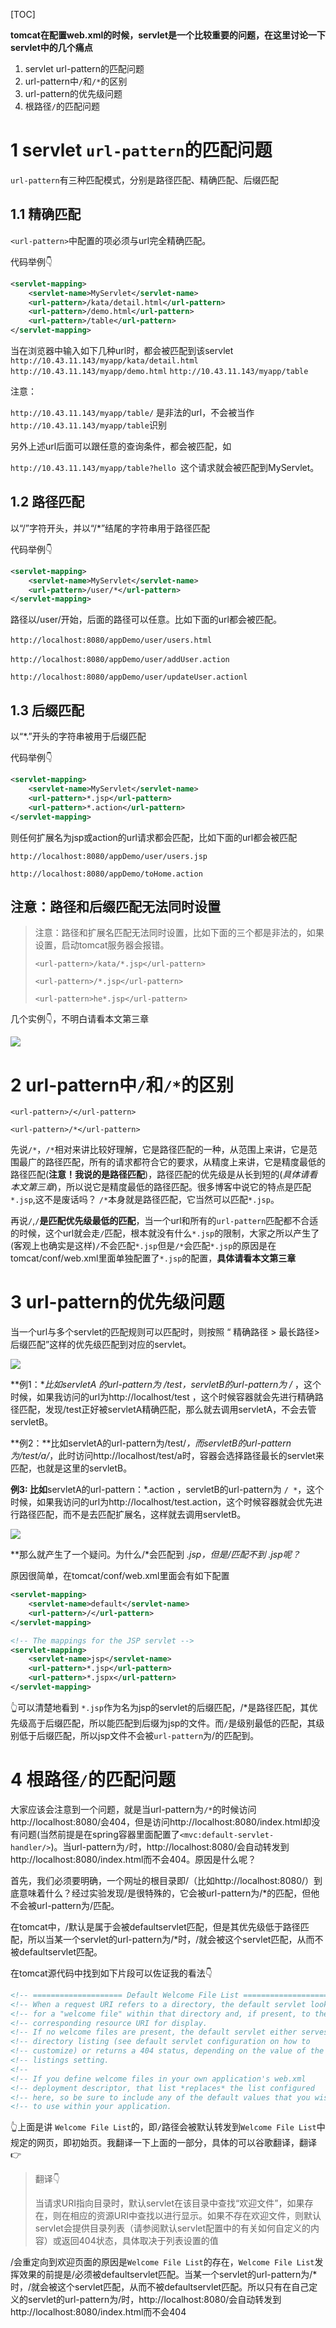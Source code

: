 [TOC]

**tomcat在配置web.xml的时候，servlet是一个比较重要的问题，在这里讨论一下servlet中的几个痛点**

1. servlet url-pattern的匹配问题
2. url-pattern中`/`和`/*`的区别
3. url-pattern的优先级问题
4. 根路径`/`的匹配问题

# 1 servlet `url-pattern`的匹配问题

`url-pattern`有三种匹配模式，分别是路径匹配、精确匹配、后缀匹配

## 1.1 精确匹配

`<url-pattern>`中配置的项必须与url完全精确匹配。

代码举例👇

```xml
<servlet-mapping>
    <servlet-name>MyServlet</servlet-name>
    <url-pattern>/kata/detail.html</url-pattern>
    <url-pattern>/demo.html</url-pattern>
    <url-pattern>/table</url-pattern>
</servlet-mapping>
```

当在浏览器中输入如下几种url时，都会被匹配到该servlet
`http://10.43.11.143/myapp/kata/detail.html`
`http://10.43.11.143/myapp/demo.html`
`http://10.43.11.143/myapp/table`

注意：

`http://10.43.11.143/myapp/table/` 是非法的url，不会被当作`http://10.43.11.143/myapp/table`识别

另外上述url后面可以跟任意的查询条件，都会被匹配，如

`http://10.43.11.143/myapp/table?hello `这个请求就会被匹配到MyServlet。

## 1.2 路径匹配

以“/”字符开头，并以“/*”结尾的字符串用于路径匹配

代码举例👇

```xml
<servlet-mapping>
    <servlet-name>MyServlet</servlet-name>
    <url-pattern>/user/*</url-pattern>
</servlet-mapping>
```

路径以/user/开始，后面的路径可以任意。比如下面的url都会被匹配。  

`http://localhost:8080/appDemo/user/users.html ` 

`http://localhost:8080/appDemo/user/addUser.action ` 

`http://localhost:8080/appDemo/user/updateUser.actionl`

## 1.3 后缀匹配

以“*.”开头的字符串被用于后缀匹配

代码举例👇

```xml
<servlet-mapping>
    <servlet-name>MyServlet</servlet-name>
    <url-pattern>*.jsp</url-pattern>
    <url-pattern>*.action</url-pattern>
</servlet-mapping>
```

则任何扩展名为jsp或action的url请求都会匹配，比如下面的url都会被匹配  

`http://localhost:8080/appDemo/user/users.jsp `

`http://localhost:8080/appDemo/toHome.action`

## 注意：路径和后缀匹配无法同时设置

> 注意：路径和扩展名匹配无法同时设置，比如下面的三个<url-pattern>都是非法的，如果设置，启动tomcat服务器会报错。
>
> `<url-pattern>/kata/*.jsp</url-pattern>`
>
> `<url-pattern>/*.jsp</url-pattern>`
>
> `<url-pattern>he*.jsp</url-pattern>`

几个实例👇，不明白请看本文第三章

![](https://suyuesheng-biaozhun-blog-tupian.oss-cn-qingdao.aliyuncs.com/blogimg/20200524120943.png)

# 2 url-pattern中`/`和`/*`的区别

`<url-pattern>/</url-pattern>`

`<url-pattern>/*</url-pattern>`

先说`/*`，`/*`相对来讲比较好理解，它是路径匹配的一种，从范围上来讲，它是范围最广的路径匹配，所有的请求都符合它的要求，从精度上来讲，它是精度最低的路径匹配(**注意！我说的是路径匹配**)，路径匹配的优先级是从长到短的(*具体请看本文第三章*)，所以说它是精度最低的路径匹配。很多博客中说它的特点是匹配`*.jsp`,这不是废话吗？  `/*`本身就是路径匹配，它当然可以匹配`*.jsp`。

再说`/`,`/`**是匹配优先级最低的匹配**，当一个url和所有的`url-pattern`匹配都不合适的时候，这个url就会走`/`匹配，根本就没有什么`*.jsp`的限制，大家之所以产生了(客观上也确实是这样)`/`不会匹配`*.jsp`但是`/*`会匹配`*.jsp`的原因是在tomcat/conf/web.xml里面单独配置了`*.jsp`的配置，**具体请看本文第三章**

# 3 url-pattern的优先级问题

当一个url与多个servlet的匹配规则可以匹配时，则按照 “ 精确路径 > 最长路径>后缀匹配”这样的优先级匹配到对应的servlet。

![](https://suyuesheng-biaozhun-blog-tupian.oss-cn-qingdao.aliyuncs.com/blogimg/20200524123739.png)

**例1：**比如servletA 的url-pattern为 /test，servletB的url-pattern为 /* ，这个时候，如果我访问的url为http://localhost/test ，这个时候容器就会先进行精确路径匹配，发现/test正好被servletA精确匹配，那么就去调用servletA，不会去管servletB。

**例2：**比如servletA的url-pattern为/test/*，而servletB的url-pattern为/test/a/*，此时访问http://localhost/test/a时，容器会选择路径最长的servlet来匹配，也就是这里的servletB。 

**例3: 比如**servletA的url-pattern：*.action ，servletB的url-pattern为 `/ *`，这个时候，如果我访问的url为http://localhost/test.action，这个时候容器就会优先进行路径匹配，而不是去匹配扩展名，这样就去调用servletB。

![](https://suyuesheng-biaozhun-blog-tupian.oss-cn-qingdao.aliyuncs.com/blogimg/20200524120943.png)

**那么就产生了一个疑问。为什么/*会匹配到 *.jsp，但是/匹配不到 *.jsp呢？**

原因很简单，在tomcat/conf/web.xml里面会有如下配置

```xml
<servlet-mapping>
    <servlet-name>default</servlet-name>
    <url-pattern>/</url-pattern>
</servlet-mapping>

<!-- The mappings for the JSP servlet -->
<servlet-mapping>
    <servlet-name>jsp</servlet-name>
    <url-pattern>*.jsp</url-pattern>
    <url-pattern>*.jspx</url-pattern>
</servlet-mapping>
```

👆可以清楚地看到 `*.jsp`作为名为jsp的servlet的后缀匹配，/*是路径匹配，其优先级高于后缀匹配，所以能匹配到后缀为jsp的文件。而`/`是级别最低的匹配，其级别低于后缀匹配，所以jsp文件不会被`url-pattern`为/的匹配到。

# 4 根路径`/`的匹配问题

大家应该会注意到一个问题，就是当url-pattern为`/*`的时候访问http://localhost:8080/会404，但是访问http://localhost:8080/index.html却没有问题(当然前提是在spring容器里面配置了`<mvc:default-servlet-handler/>`)。当url-pattern为`/`时，http://localhost:8080/会自动转发到http://localhost:8080/index.html而不会404。原因是什么呢？

首先，我们必须要明确，一个网址的根目录即/（比如http://localhost:8080/）到底意味着什么？经过实验发现/是很特殊的，它会被url-pattern为/*的匹配，但他不会被url-pattern为/匹配。

在tomcat中，/默认是属于会被defaultservlet匹配，但是其优先级低于路径匹配，所以当某一个servlet的url-pattern为/*时，/就会被这个servlet匹配，从而不被defaultservlet匹配。

在tomcat源代码中找到如下片段可以佐证我的看法👇

```xml
<!-- ==================== Default Welcome File List ===================== -->
<!-- When a request URI refers to a directory, the default servlet looks  -->
<!-- for a "welcome file" within that directory and, if present, to the   -->
<!-- corresponding resource URI for display.                              -->
<!-- If no welcome files are present, the default servlet either serves a -->
<!-- directory listing (see default servlet configuration on how to       -->
<!-- customize) or returns a 404 status, depending on the value of the    -->
<!-- listings setting.                                                    -->
<!--                                                                      -->
<!-- If you define welcome files in your own application's web.xml        -->
<!-- deployment descriptor, that list *replaces* the list configured      -->
<!-- here, so be sure to include any of the default values that you wish  -->
<!-- to use within your application.                                       -->
```

👆上面是讲 `Welcome File List`的，即`/`路径会被默认转发到`Welcome File List`中规定的网页，即初始页。我翻译一下上面的一部分，具体的可以谷歌翻译，翻译👉

> 翻译👇
>
> 当请求URI指向目录时，默认servlet在该目录中查找“欢迎文件”，如果存在，则在相应的资源URI中查找以进行显示。如果不存在欢迎文件，则默认servlet会提供目录列表（请参阅默认servlet配置中的有关如何自定义的内容）或返回404状态，具体取决于列表设置的值

/会重定向到欢迎页面的原因是`Welcome File List`的存在，`Welcome File List`发挥效果的前提是/必须被defaultservlet匹配。当某一个servlet的url-pattern为/*时，/就会被这个servlet匹配，从而不被defaultservlet匹配。所以只有在自己定义的servlet的url-pattern为/时，http://localhost:8080/会自动转发到http://localhost:8080/index.html而不会404